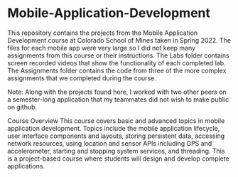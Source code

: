 # Mobile-Application-Development
This repository contains the projects from the Mobile Application Development course at Colorado School of Mines taken in Spring 2022. The files for each mobile app were very large so I did not keep many assignments from this course or their instructions. The Labs folder contains screen recorded videos that show the functionality of each completed lab. The Assignments folder contains the code from three of the more complex assignments that we completed during the course.

Note: Along with the projects found here, I worked with two other peers on a semester-long application that my teammates did not wish to make public on github.

Course Overview
This course covers basic and advanced topics in mobile application development. Topics include the mobile application lifecycle, user interface components and layouts, storing persistent data, accessing network resources, using location and sensor APIs including GPS and accelerometer, starting and stopping system services, and threading. This is a project-based course where students will design and develop complete applications.
